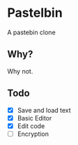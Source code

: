 # Pastelbin

A pastebin clone

## Why?

Why not.

## Todo

- [x] Save and load text
- [x] Basic Editor
- [x] Edit code
- [ ] Encryption
